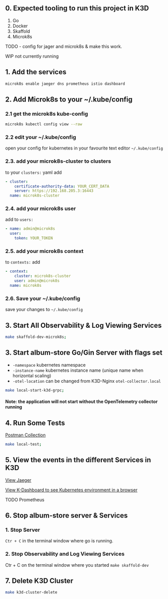 ## 0. Expected tooling to run this project in K3D

1. Go
2. Docker 
3. Skaffold
4. Microk8s

TODO - config for jager and microk8s & make this work.

WIP not currently running

## 1. Add the services 

```bash
microk8s enable jaeger dns prometheus istio dashboard
```
## 2. Add Microk8s to your ~/.kube/config  

### 2.1 get the microk8s kube-config

```bash
microk8s kubectl config view --raw 
```

### 2.2 edit your ~/.kube/config

open your config for kubernetes in your favourite text editor `~/.kube/config`


### 2.3. add your microk8s-cluster to clusters 
to your `clusters:` yaml add 

```yaml
- cluster:
    certificate-authority-data: YOUR_CERT_DATA
    server: https://192.168.205.3:16443
  name: microk8s-cluster
```
### 2.4. add your microk8s user

add to `users:`

```yaml
- name: admin@microk8s
  user:
    token: YOUR_TOKEN
```

### 2.5. add your microk8s context

to `contexts:` add

```yaml
- context:
    cluster: microk8s-cluster
    user: admin@microk8s
  name: microk8s

```

### 2.6. Save your ~/.kube/config

save your changes to `~/.kube/config`  

## 3. Start All Observability & Log Viewing Services
 
```bash
make skaffold-dev-microk8s;
```

## 3. Start album-store Go/Gin Server with flags set

* `-namespace` kubernetes namespace 
* `-instance-name` kubernetes instance name (unique name when horizontal scaling)
* `-otel-location` can be changed from K3D-Nginx `otel-collector.local`

```bash
make local-start-k3d-grpc;
```

#### Note: the application will not start without the OpenTelemetry collector running

## 4. Run Some Tests

[Postman Collection](../test/Album-Store.postman_collection.json)

```bash
make local-test;
```

## 5. View the events in the different Services in K3D

[View Jaeger](http://jaeger.local:8070/search?limit=20&service=album-store)

[View K-Dashboard to see Kubernetes environment in a browser](http://k-dashboard:8070/)

TODO Prometheus 

## 6. Stop album-store server & Services  

### 1. Stop Server

`Ctr + C` in the terminal window where go is running. 

### 2. Stop Observability and Log Viewing Services

Ctr + C on the terminal window where you started `make skaffold-dev`

## 7. Delete K3D Cluster

```bash
make k3d-cluster-delete
```
